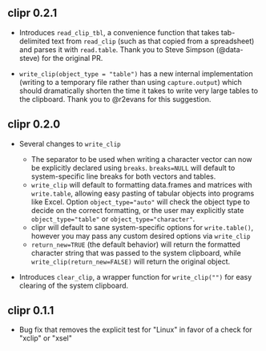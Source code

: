 ## clipr 0.2.1

- Introduces `read_clip_tbl`, a convenience function that takes tab-delimited 
text from `read_clip` (such as that copied from a spreadsheet) and parses it 
with `read.table`. Thank you to Steve Simpson (@data-steve) for the original PR.

- `write_clip(object_type = "table")` has a new internal implementation (writing
to a temporary file rather than using `capture.output`) which should 
dramatically shorten the time it takes to write very large tables to the 
clipboard. Thank you to @r2evans for this suggestion.

## clipr 0.2.0

- Several changes to `write_clip`
    - The separator to be used when writing a character vector can now be
    explicitly declared using `breaks`. `breaks=NULL` will default to
    system-specific line breaks for both vectors and tables.
    - `write_clip` will default to formatting data.frames and matrices with 
  `write.table`, allowing easy pasting of tabular objects into programs like 
  Excel. Option `object_type="auto"` will check the object type to decide on the
  correct formatting, or the user may explicitly state `object_type="table"` or
  `object_type="character"`.
    - clipr will default to sane system-specific options for `write.table()`,
  however you may pass any custom desired options via `write_clip`
    - `return_new=TRUE` (the default behavior) will return the formatted 
  character string that was passed to the system clipboard, while 
  `write_clip(return_new=FALSE)` will return the original object.

- Introduces `clear_clip`, a wrapper function for `write_clip("")` for easy
clearing of the system clipboard.

## clipr 0.1.1

- Bug fix that removes the explicit test for "Linux" in favor of a check for
"xclip" or "xsel"
